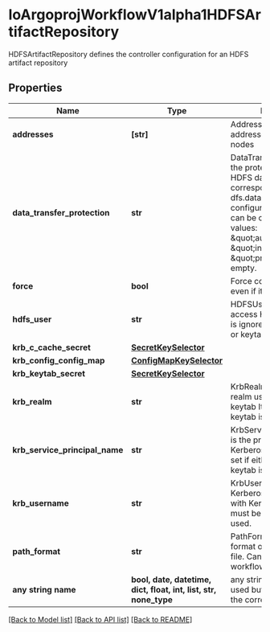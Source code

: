 # IoArgoprojWorkflowV1alpha1HDFSArtifactRepository

HDFSArtifactRepository defines the controller configuration for an HDFS artifact repository

## Properties
Name | Type | Description | Notes
------------ | ------------- | ------------- | -------------
**addresses** | **[str]** | Addresses is accessible addresses of HDFS name nodes | [optional] 
**data_transfer_protection** | **str** | DataTransferProtection is the protection level for HDFS data transfer. It corresponds to the dfs.data.transfer.protection configuration in HDFS. It can be one of the following values: \&quot;authentication\&quot;, \&quot;integrity\&quot;, \&quot;privacy\&quot;, or empty. | [optional] 
**force** | **bool** | Force copies a file forcibly even if it exists | [optional] 
**hdfs_user** | **str** | HDFSUser is the user to access HDFS file system. It is ignored if either ccache or keytab is used. | [optional] 
**krb_c_cache_secret** | [**SecretKeySelector**](SecretKeySelector.md) |  | [optional] 
**krb_config_config_map** | [**ConfigMapKeySelector**](ConfigMapKeySelector.md) |  | [optional] 
**krb_keytab_secret** | [**SecretKeySelector**](SecretKeySelector.md) |  | [optional] 
**krb_realm** | **str** | KrbRealm is the Kerberos realm used with Kerberos keytab It must be set if keytab is used. | [optional] 
**krb_service_principal_name** | **str** | KrbServicePrincipalName is the principal name of Kerberos service It must be set if either ccache or keytab is used. | [optional] 
**krb_username** | **str** | KrbUsername is the Kerberos username used with Kerberos keytab It must be set if keytab is used. | [optional] 
**path_format** | **str** | PathFormat is defines the format of path to store a file. Can reference workflow variables | [optional] 
**any string name** | **bool, date, datetime, dict, float, int, list, str, none_type** | any string name can be used but the value must be the correct type | [optional]

[[Back to Model list]](../README.md#documentation-for-models) [[Back to API list]](../README.md#documentation-for-api-endpoints) [[Back to README]](../README.md)



